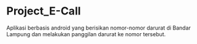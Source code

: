 # Project_E-Call
Aplikasi berbasis android yang berisikan nomor-nomor darurat di Bandar Lampung dan melakukan panggilan darurat ke nomor tersebut.
